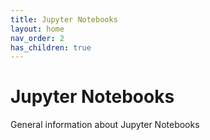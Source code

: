 ```yaml
---
title: Jupyter Notebooks
layout: home
nav_order: 2
has_children: true
---
```


# Jupyter Notebooks

General information about Jupyter Notebooks